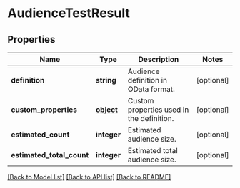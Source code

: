 # AudienceTestResult

## Properties
Name | Type | Description | Notes
------------ | ------------- | ------------- | -------------
**definition** | **string** | Audience definition in OData format. | [optional] 
**custom_properties** | [**object**](.md) | Custom properties used in the definition. | [optional] 
**estimated_count** | **integer** | Estimated audience size. | [optional] 
**estimated_total_count** | **integer** | Estimated total audience size. | [optional] 

[[Back to Model list]](../README.md#documentation-for-models) [[Back to API list]](../README.md#documentation-for-api-endpoints) [[Back to README]](../README.md)

